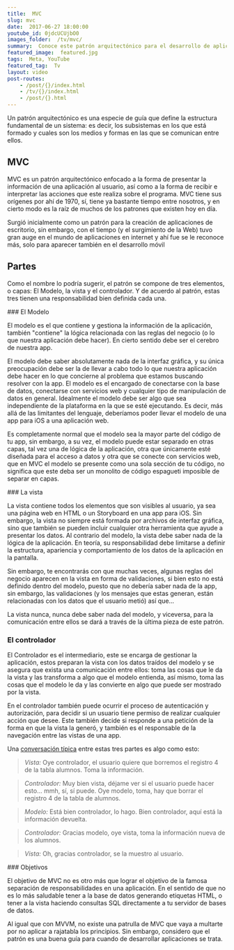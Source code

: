 ```yaml
---
title:  MVC
slug: mvc
date:  2017-06-27 18:00:00
youtube_id: 0jdcUCUjbO0
images_folder:  /tv/mvc/
summary:  Conoce este patrón arquitectónico para el desarrollo de aplicaciones. MVC es comúnmente usado para el desarrollo de aplicaciones web.
featured_image:  featured.jpg
tags:  Meta, YouTube
featured_tag:  Tv
layout: video
post-routes:
    - /post/{}/index.html
    - /tv/{}/index.html
    - /post/{}.html
---
```


Un patrón arquitectónico es una especie de guía que define la estructura fundamental de un sistema: es decir, los subsistemas en los que está formado y cuales son los medios y formas en las que se comunican entre ellos.

## MVC
MVC es un patrón arquitectónico enfocado a la forma de presentar la información de una aplicación al usuario, así como a la forma de recibir e interpretar las acciones que este realiza sobre el programa. MVC tiene sus orígenes por ahí de 1970, sí, tiene ya bastante tiempo entre nosotros, y en cierto modo es la raíz de muchos de los patrones que existen hoy en día.

Surgió inicialmente como un patrón para la creación de aplicaciones de escritorio, sin embargo, con el tiempo (y el surgimiento de la Web) tuvo gran auge en el mundo de aplicaciones en internet y ahí fue se le reconoce más, solo para aparecer también en el desarrollo móvil

## Partes

Como el nombre lo podría sugerir, el patrón se compone de tres elementos, o capas: El Modelo, la vista y el controlador. Y de acuerdo al patrón, estas tres tienen una responsabilidad bien definida cada una.

### El Modelo

El modelo es el que contiene y gestiona la información de la aplicación, también "contiene" la lógica relacionada con las reglas del negocio (o lo que nuestra aplicación debe hacer). En cierto sentido debe ser el cerebro de nuestra app.

El modelo debe saber absolutamente nada de la interfaz gráfica, y su única preocupación debe ser la de llevar a cabo todo lo que nuestra aplicación debe hacer en lo que concierne al problema que estamos buscando resolver con la app. El modelo es el encargado de conectarse con la base de datos, conectarse con servicios web y cualquier tipo de manipulación de datos en general. Idealmente el modelo debe ser algo que sea independiente de la plataforma en la que se esté ejecutando. Es decir, más allá de las limitantes del lenguaje, deberíamos poder llevar el modelo de una app para iOS a una aplicación web.

Es completamente normal que el modelo sea la mayor parte del código de tu app, sin embargo, a su vez, el modelo puede estar separado en otras capas, tal vez una de lógica de la aplicación, otra que únicamente esté diseñada para el acceso a datos y otra que se conecte con servicios web, que en MVC el modelo se presente como una sola sección de tu código, no significa que este deba ser un monolito de código espagueti imposible de separar en capas.

### La vista

La vista contiene todos los elementos que son visibles al usuario, ya sea una página web en HTML o un Storyboard en una app para iOS. Sin embargo, la vista no siempre está formada por archivos de interfaz gráfica, sino que también se pueden incluir cualquier otra herramienta que ayude a presentar los datos. Al contrario del modelo, la vista debe saber nada de la lógica de la aplicación. En teoría, su responsabilidad debe limitarse a definir la estructura, apariencia y comportamiento de los datos de la aplicación en la pantalla.

Sin embargo, te encontrarás con que muchas veces, algunas reglas del negocio aparecen en la vista en forma de validaciones, si bien esto no está definido dentro del modelo, puesto que no debería saber nada de la app, sin embargo, las validaciones (y los mensajes que estas generan, están relacionadas con los datos que el usuario metió) así que…

La vista nunca, nunca debe saber nada del modelo, y viceversa, para la comunicación entre ellos se dará a través de la última pieza de este patrón.

### El controlador

El Controlador es el intermediario, este se encarga de gestionar la aplicación, estos preparan la vista con los datos traídos del modelo y se asegura que exista una comunicación entre ellos: toma las cosas que le da la vista y las transforma a algo que el modelo entienda, así mismo, toma las cosas que el modelo le da y las convierte en algo que puede ser mostrado por la vista.

En el controlador también puede ocurrir el proceso de autenticación y autorización, para decidir si un usuario tiene permiso de realizar cualquier acción que desee. Este también decide si responde a una petición de la forma en que la vista la generó, y también es el responsable de la navegación entre las vistas de una app.

Una <a href="https://stackoverflow.com/a/1015853" target="_blank">conversación típica</a> entre estas tres partes es algo como esto:  

 > *Vista:* Oye controlador, el usuario quiere que borremos el registro 4 de la tabla alumnos. Toma la información.  

 > *Controlador:* Muy bien vista, déjame ver si el usuario puede hacer esto... mmh, sí, sí puede. Oye modelo, toma, hay que borrar el registro 4 de la tabla de alumnos.  

 > *Modelo:* Está bien controlador, lo hago. Bien controlador, aquí está la información devuelta.  

 > *Controlador:* Gracias modelo, oye vista, toma la información nueva de los alumnos.  

 > *Vista:* Oh, gracias controlador, se la muestro al usuario.   


### Objetivos

El objetivo de MVC no es otro más que lograr el objetivo de la famosa separación de responsabilidades en una aplicación. En el sentido de que no es lo más saludable tener a la base de datos generando etiquetas HTML, o tener a la vista haciendo consultas SQL directamente a tu servidor de bases de datos.

Al igual que con MVVM, no existe una patrulla de MVC que vaya a multarte por no aplicar a rajatabla los principios. Sin embargo, considero que el patrón es una buena guía para cuando de desarrollar aplicaciones se trata.